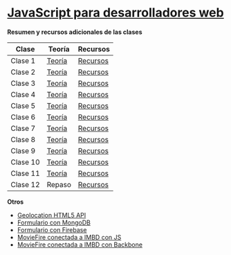 [JavaScript para desarrolladores web](http://fictizia.com/formacion/curso_javascript)
=================

**Resumen y recursos adicionales de las clases**

Clase | Teoría | Recursos
------------ | ------------- | -------------
Clase 1 | [Teoría](https://github.com/UlisesGascon/curso-js-web-developers-092015/blob/master/Ulises/teoria/clase1.js) | [Recursos](https://github.com/UlisesGascon/curso-js-web-developers-092015/blob/master/Ulises/recursos/clase1.md)
Clase 2 | [Teoría](https://github.com/UlisesGascon/curso-js-web-developers-092015/blob/master/Ulises/teoria/clase2.js) | [Recursos](https://github.com/UlisesGascon/curso-js-web-developers-092015/blob/master/Ulises/recursos/clase2.md)
Clase 3 | [Teoría](https://github.com/UlisesGascon/curso-js-web-developers-092015/blob/master/Ulises/teoria/clase3.js) | [Recursos](https://github.com/UlisesGascon/curso-js-web-developers-092015/blob/master/Ulises/recursos/clase3.md)
Clase 4 | [Teoría](https://github.com/UlisesGascon/curso-js-web-developers-092015/blob/master/Ulises/teoria/clase4.js) | [Recursos](https://github.com/UlisesGascon/curso-js-web-developers-092015/blob/master/Ulises/recursos/clase4.md)
Clase 5 | [Teoría](https://github.com/UlisesGascon/curso-js-web-developers-092015/blob/master/Ulises/teoria/clase5.js) | [Recursos](https://github.com/UlisesGascon/curso-js-web-developers-092015/blob/master/Ulises/recursos/clase5.md)
Clase 6 | [Teoría](https://github.com/UlisesGascon/curso-js-web-developers-092015/blob/master/Ulises/teoria/clase6.js) | [Recursos](https://github.com/UlisesGascon/curso-js-web-developers-092015/blob/master/Ulises/recursos/clase6.md)
Clase 7 | [Teoría](https://github.com/UlisesGascon/curso-js-web-developers-092015/blob/master/Ulises/teoria/clase7.js) | [Recursos](https://github.com/UlisesGascon/curso-js-web-developers-092015/blob/master/Ulises/recursos/clase7.md)
Clase 8 | [Teoría](https://github.com/UlisesGascon/curso-js-web-developers-092015/blob/master/Ulises/teoria/clase8.js) | [Recursos](https://github.com/UlisesGascon/curso-js-web-developers-092015/blob/master/Ulises/recursos/clase8.md)
Clase 9 | [Teoría](https://github.com/UlisesGascon/curso-js-web-developers-092015/blob/master/Ulises/teoria/clase9.js) | [Recursos](https://github.com/UlisesGascon/curso-js-web-developers-092015/blob/master/Ulises/recursos/clase9.md)
Clase 10 | [Teoría](https://github.com/UlisesGascon/curso-js-web-developers-092015/blob/master/Ulises/teoria/clase10.js) | [Recursos](https://github.com/UlisesGascon/curso-js-web-developers-092015/blob/master/Ulises/recursos/clase10.md)
Clase 11 | [Teoría](https://github.com/UlisesGascon/curso-js-web-developers-092015/blob/master/Ulises/teoria/clase11.js) | [Recursos](https://github.com/UlisesGascon/curso-js-web-developers-092015/blob/master/Ulises/recursos/clase11.md)
Clase 12 | Repaso | [Recursos](https://github.com/UlisesGascon/curso-js-web-developers-092015/blob/master/Ulises/recursos/clase12.md)


**Otros**

- [Geolocation HTML5 API](https://github.com/UlisesGascon/curso-js-web-developers-092015/blob/master/Ulises/otros/geolocation)
- [Formulario con MongoDB](https://github.com/UlisesGascon/curso-js-web-developers-092015/tree/master/Ulises/otros/formularioMongoDB)
- [Formulario con Firebase](https://github.com/UlisesGascon/curso-js-web-developers-092015/tree/master/Ulises/otros/formularioFirebase)
- [MovieFire conectada a IMBD con JS](https://github.com/UlisesGascon/curso-js-web-developers-092015/tree/master/Ulises/otros/movieFire/jsFire)
- [MovieFire conectada a IMBD con Backbone](https://github.com/UlisesGascon/curso-js-web-developers-092015/tree/master/Ulises/otros/movieFire/backFire)